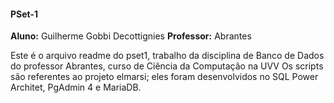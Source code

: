#### PSet-1
**Aluno:** Guilherme Gobbi Decottignies
**Professor:** Abrantes

Este é o arquivo readme do pset1, trabalho da disciplina de Banco de Dados do professor Abrantes, curso de Ciência da Computação na UVV
Os scripts são referentes ao projeto elmarsi; eles foram desenvolvidos no SQL Power Architet, PgAdmin 4 e MariaDB.
